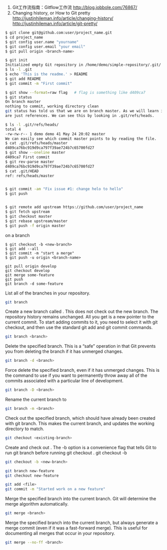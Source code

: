 1. Git工作流指南：Gitflow工作流 http://blog.jobbole.com/76867/
2. Changing history, or How to Git pretty http://justinhileman.info/article/changing-history/  http://justinhileman.info/article/git-pretty/ 

```sh
$ git clone git@github.com:user/project_name.git
$ cd project_name
$ git config user.name "yourname"
$ git config user.email "your email"
$ git pull origin <branch-name>

$ git init
Initialized empty Git repository in /home/demo/simple-repository/.git/
$ ls -l .git
$ echo 'This is the readme.' > README
$ git add README
$ git commit -m "First commit"

$ git show --format=raw flag   # flag is something like d409ca7 
$ git status
On branch master
nothing to commit, working directory clean
git status has told us that we are on branch master. As we will learn in a later section, branches
are just references. We can see this by looking in .git/refs/heads.

$ ls -l .git/refs/heads/
total 4
-rw-rw-r-- 1 demo demo 41 May 24 20:02 master
We can easily see which commit master points to by reading the file.
$ cat .git/refs/heads/master
d409ca76bc919d9ca797f39ae724b7c65700fd27
$ git show --oneline master
d409ca7 First commit
$ git rev-parse master
d409ca76bc919d9ca797f39ae724b7c65700fd27
$ cat .git/HEAD
ref: refs/heads/master


$ git commit -am "Fix issue #1: change helo to hello"
$ git push


$ git remote add upstream https://github.com/user/project_name
$ git fetch upstream
$ git checkout master
$ git rebase upstream/master
$ git push -f origin master
```

on a branch
```
$ git checkout -b <new-branch>
$ git add --all
$ git commit -m "start a merge"
$ git push -u origin <branch-name>
```

```
git pull origin develop
git checkout develop
git merge some-feature
git push
git branch -d some-feature
```

List all of the branches in your repository.
```sh
git branch
```


Create a new branch called <branch>. This does not check out the new branch. The repository history remains unchanged. All you get is a new pointer to the current commit. To start adding commits to it, you need to select it with git checkout, and then use the standard git add and git commit commands.
```sh
git branch <branch>
```


Delete the specified branch. This is a “safe” operation in that Git prevents you from deleting the branch if it has unmerged changes.
```sh
git branch -d <branch>
```


Force delete the specified branch, even if it has unmerged changes. This is the command to use if you want to permanently throw away all of the commits associated with a particular line of development.
```sh
git branch -D <branch>
```


Rename the current branch to <branch>
```sh
git branch -m <branch>
```


Check out the specified branch, which should have already been created with git branch. This makes <existing-branch> the current branch, and updates the working directory to match.
```sh
git checkout <existing-branch>
```


Create and check out <new-branch>. The -b option is a convenience flag that tells Git to run git branch <new-branch> before running git checkout <new-branch>. git checkout -b <new-branch> <existing-branch>
```sh
git checkout -b <new-branch>
```


```sh
git branch new-feature
git checkout new-feature

git add <file>
git commit -m "Started work on a new feature"
```


Merge the specified branch into the current branch. Git will determine the merge algorithm automatically.
```sh
git merge <branch>
```


Merge the specified branch into the current branch, but always generate a merge commit (even if it was a fast-forward merge). This is useful for documenting all merges that occur in your repository.
```sh
git merge --no-ff <branch>
```


